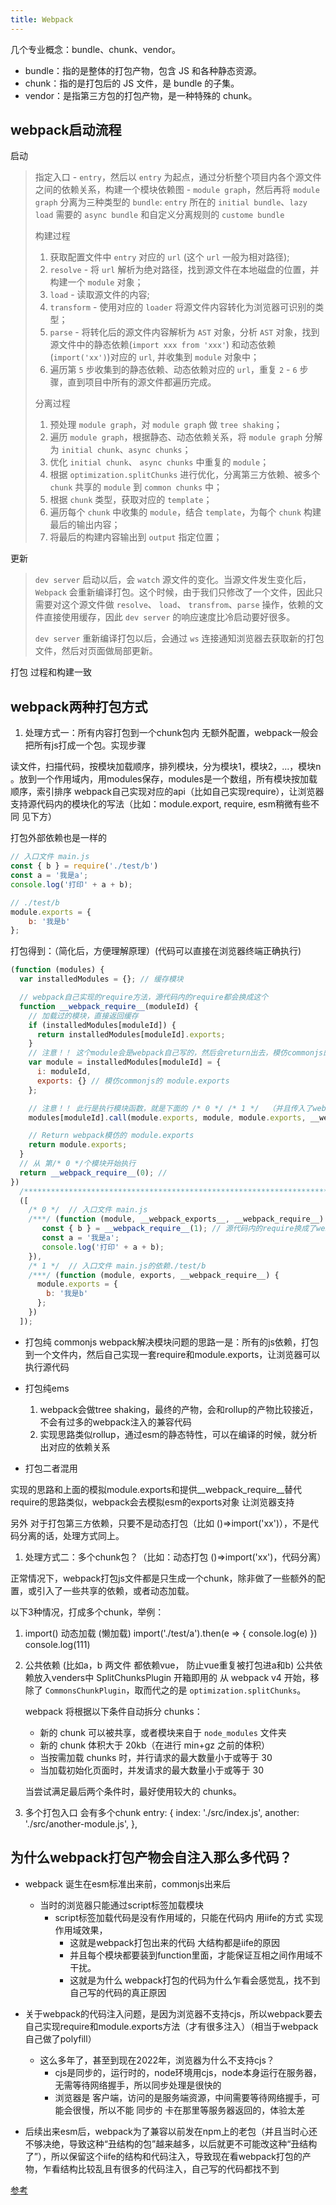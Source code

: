 ```yaml
---
title: Webpack
---
```

几个专业概念：bundle、chunk、vendor。

+ bundle：指的是整体的打包产物，包含 JS 和各种静态资源。
+ chunk：指的是打包后的 JS 文件，是 bundle 的子集。
+ vendor：是指第三方包的打包产物，是一种特殊的 chunk。

## webpack启动流程

启动

> 指定入口 - `entry`，然后以 `entry` 为起点，通过分析整个项目内各个源文件之间的依赖关系，构建一个模块依赖图 - `module graph`，然后再将 `module graph` 分离为三种类型的 `bundle`: `entry` 所在的 `initial bundle`、`lazy load` 需要的 `async bundle` 和自定义分离规则的 `custome bundle`
>
> 构建过程
>
> 1. 获取配置文件中 `entry` 对应的 `url` (这个 `url` 一般为相对路径);
> 2. `resolve` - 将 `url` 解析为绝对路径，找到源文件在本地磁盘的位置，并构建一个 `module` 对象；
> 3. `load` - 读取源文件的内容;
> 4. `transform` - 使用对应的 `loader` 将源文件内容转化为浏览器可识别的类型；
> 5. `parse` - 将转化后的源文件内容解析为 `AST` 对象，分析 `AST` 对象，找到源文件中的静态依赖(`import xxx from 'xxx'`) 和动态依赖(`import('xx')`)对应的 `url`, 并收集到 `module` 对象中；
> 6. 遍历第 `5` 步收集到的静态依赖、动态依赖对应的 `url`，重复 `2` - `6` 步骤，直到项目中所有的源文件都遍历完成。
>
> 分离过程
>
> 1. 预处理 `module graph`，对 `module graph` 做 `tree shaking`；
> 2. 遍历 `module graph`，根据静态、动态依赖关系，将 `module graph` 分解为 `initial chunk`、`async chunks`；
> 3. 优化 `initial chunk`、 `async chunks` 中重复的 `module`；
> 4. 根据 `optimization.splitChunks` 进行优化，分离第三方依赖、被多个 `chunk` 共享的 `module` 到 `common chunks` 中；
> 5. 根据 `chunk` 类型，获取对应的 `template`；
> 6. 遍历每个 `chunk` 中收集的 `module`，结合 `template`，为每个 `chunk` 构建最后的输出内容；
> 7. 将最后的构建内容输出到 `output` 指定位置；

更新

> `dev server` 启动以后，会 `watch` 源文件的变化。当源文件发生变化后，`Webpack` 会重新编译打包。这个时候，由于我们只修改了一个文件，因此只需要对这个源文件做 `resolve`、 `load`、 `transfrom`、`parse` 操作，依赖的文件直接使用缓存，因此 `dev server` 的响应速度比冷启动要好很多。
>
> `dev server` 重新编译打包以后，会通过 `ws` 连接通知浏览器去获取新的打包文件，然后对页面做局部更新。

打包 过程和构建一致

## webpack两种打包方式
1. 处理方式一：所有内容打包到一个chunk包内
无额外配置，webpack一般会把所有js打成一个包。实现步骤

读文件，扫描代码，按模块加载顺序，排列模块，分为模块1，模块2，...，模块n 。放到一个作用域内，用modules保存，modules是一个数组，所有模块按加载顺序，索引排序
webpack自己实现对应的api（比如自己实现require），让浏览器支持源代码内的模块化的写法（比如：module.export, require, esm稍微有些不同 见下方）

打包外部依赖也是一样的

```js
// 入口文件 main.js
const { b } = require('./test/b')
const a = '我是a';
console.log('打印' + a + b);

// ./test/b
module.exports = { 
    b: '我是b' 
};

```
打包得到：（简化后，方便理解原理）(代码可以直接在浏览器终端正确执行)
```js
(function (modules) {
  var installedModules = {}; // 缓存模块

  // webpack自己实现的require方法，源代码内的require都会换成这个
  function __webpack_require__(moduleId) {
    // 加载过的模块，直接返回缓存
    if (installedModules[moduleId]) {
      return installedModules[moduleId].exports;
    }
    // 注意！！ 这个module会是webpack自己写的，然后会return出去，模仿commonjs的 module
    var module = installedModules[moduleId] = {
      i: moduleId,
      exports: {} // 模仿commonjs的 module.exports
    };

    // 注意！！ 此行是执行模块函数，就是下面的 /* 0 */ /* 1 */  （并且传入了webpack模仿的 module.exports）
    modules[moduleId].call(module.exports, module, module.exports, __webpack_require__);

    // Return webpack模仿的 module.exports
    return module.exports;
  }
  // 从 第/* 0 */个模块开始执行
  return __webpack_require__(0); //  
})
  /************************************************************************/
  ([
    /* 0 */  // 入口文件 main.js
    /***/ (function (module, __webpack_exports__, __webpack_require__) {
       const { b } = __webpack_require__(1); // 源代码内的require换成了webpack模仿的__webpack_require__
       const a = '我是a';
       console.log('打印' + a + b);
    }),
    /* 1 */  // 入口文件 main.js的依赖./test/b
    /***/ (function (module, exports, __webpack_require__) {
      module.exports = {
        b: '我是b'
      };
    })
  ]);

```
+ 打包纯 commonjs
webpack解决模块问题的思路一是：所有的js依赖，打包到一个文件内，然后自己实现一套require和module.exports，让浏览器可以执行源代码
+ 打包纯ems
    1. webpack会做tree shaking，最终的产物，会和rollup的产物比较接近，不会有过多的webpack注入的兼容代码
    2. 实现思路类似rollup，通过esm的静态特性，可以在编译的时候，就分析出对应的依赖关系

+ 打包二者混用

实现的思路和上面的模拟module.exports和提供__webpack_require__替代require的思路类似，webpack会去模拟esm的exports对象 让浏览器支持

另外 对于打包第三方依赖，只要不是动态打包（比如 ()=>import('xx')），不是代码分离的话，处理方式同上。

1. 处理方式二：多个chunk包？（比如：动态打包 ()=>import('xx')，代码分离）

正常情况下，webpack打包js文件都是只生成一个chunk，除非做了一些额外的配置，或引入了一些共享的依赖，或者动态加载。

以下3种情况，打成多个chunk，举例：

1. import() 动态加载 (懒加载)
    import('./test/a').then(e => {
      console.log(e)
    })
    console.log(111)

2. 公共依赖 (比如a，b 两文件 都依赖vue， 防止vue重复被打包进a和b) 公共依赖放入venders中
    SplitChunksPlugin  开箱即用的
    从 webpack v4 开始，移除了 `CommonsChunkPlugin`，取而代之的是 `optimization.splitChunks`。

    webpack 将根据以下条件自动拆分 chunks：

    -   新的 chunk 可以被共享，或者模块来自于 `node_modules` 文件夹
    -   新的 chunk 体积大于 20kb（在进行 min+gz 之前的体积）
    -   当按需加载 chunks 时，并行请求的最大数量小于或等于 30
    -   当加载初始化页面时，并发请求的最大数量小于或等于 30

    当尝试满足最后两个条件时，最好使用较大的 chunks。

3. 多个打包入口 会有多个chunk
    entry: {
        index: './src/index.js',
        another: './src/another-module.js',
    },



## 为什么webpack打包产物会自注入那么多代码？
+ webpack 诞生在esm标准出来前，commonjs出来后
  + 当时的浏览器只能通过script标签加载模块
    + script标签加载代码是没有作用域的，只能在代码内 用iife的方式 实现作用域效果，
        + 这就是webpack打包出来的代码 大结构都是iife的原因
        + 并且每个模块都要装到function里面，才能保证互相之间作用域不干扰。
        + 这就是为什么 webpack打包的代码为什么乍看会感觉乱，找不到自己写的代码的真正原因

+ 关于webpack的代码注入问题，是因为浏览器不支持cjs，所以webpack要去自己实现require和module.exports方法（才有很多注入）（相当于webpack自己做了polyfill）
    + 这么多年了，甚至到现在2022年，浏览器为什么不支持cjs？
        + cjs是同步的，运行时的，node环境用cjs，node本身运行在服务器，无需等待网络握手，所以同步处理是很快的
        + 浏览器是 客户端，访问的是服务端资源，中间需要等待网络握手，可能会很慢，所以不能 同步的 卡在那里等服务器返回的，体验太差

+ 后续出来esm后，webpack为了兼容以前发在npm上的老包（并且当时心还不够决绝，导致这种“丑结构的包”越来越多，以后就更不可能改这种“丑结构了”），所以保留这个iife的结构和代码注入，导致现在看webpack打包的产物，乍看结构比较乱且有很多的代码注入，自己写的代码都找不到

[参考](https://juejin.cn/post/7053998924071174175)